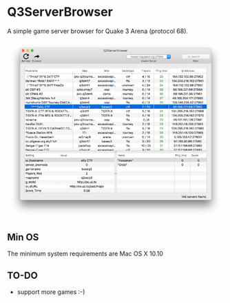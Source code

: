 Q3ServerBrowser
==============
A simple game server browser for Quake 3 Arena (protocol 68).

![1](Q3ServerBrowser.png)

## Min OS
The minimum system requirements are Mac OS X 10.10

## TO-DO
- support more games :-)
